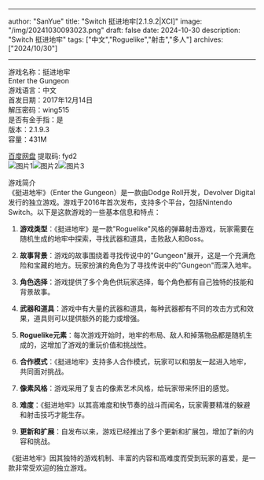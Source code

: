 
---
author: "SanYue"
title: "Switch 挺进地牢[2.1.9.2|XCI]"
image: "/img/20241030093023.png"
draft: false
date: 2024-10-30
description: "Switch 挺进地牢"
tags: ["中文","Roguelike","射击","多人"]
archives: ["2024/10/30"]

---

游戏名称：挺进地牢   
Enter the Gungeon    
游戏语言：中文  
首发日期：2017年12月14日  
解压密码：wing515  
是否有金手指：是  
版本：2.1.9.3   
容量：431M

[百度网盘](https://pan.baidu.com/s/1t2XiplQye8uYoFpghBC8jQ) 提取码: fyd2  
![图片1](/img/cdf8986898.jpg)![图片2](/img/0893ef2bd93.jpg)![图片3](/img/9076975f7a5.jpg)  

游戏简介  
《挺进地牢》（Enter the Gungeon）是一款由Dodge Roll开发，Devolver Digital发行的独立游戏。游戏于2016年首次发布，支持多个平台，包括Nintendo Switch。以下是这款游戏的一些基本信息和特点：

1. **游戏类型**：《挺进地牢》是一款"Roguelike"风格的弹幕射击游戏，玩家需要在随机生成的地牢中探索，寻找武器和道具，击败敌人和Boss。

2. **故事背景**：游戏的故事围绕着寻找传说中的"Gungeon"展开，这是一个充满危险和宝藏的地方。玩家扮演的角色为了寻找传说中的"Gungeon"而深入地牢。

3. **角色选择**：游戏提供了多个角色供玩家选择，每个角色都有自己独特的技能和背景故事。

4. **武器和道具**：游戏中有大量的武器和道具，每种武器都有不同的攻击方式和效果，道具则可以提供额外的能力或增强。

5. **Roguelike元素**：每次游戏开始时，地牢的布局、敌人和掉落物品都是随机生成的，这增加了游戏的重玩价值和挑战性。

6. **合作模式**：《挺进地牢》支持多人合作模式，玩家可以和朋友一起进入地牢，共同面对挑战。

7. **像素风格**：游戏采用了复古的像素艺术风格，给玩家带来怀旧的感觉。

8. **难度**：《挺进地牢》以其高难度和快节奏的战斗而闻名，玩家需要精准的躲避和射击技巧才能生存。

9. **更新和扩展**：自发布以来，游戏已经推出了多个更新和扩展包，增加了新的内容和挑战。

《挺进地牢》因其独特的游戏机制、丰富的内容和高难度而受到玩家的喜爱，是一款非常受欢迎的独立游戏。
